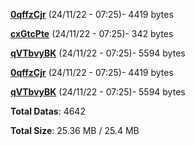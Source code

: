 [**0qffzCjr**](/data/0qffzCjr.txt) (24/11/22 - 07:25)- 4419 bytes

[**cxGtcPte**](/data/cxGtcPte.txt) (24/11/22 - 07:25)- 342 bytes

[**qVTbvyBK**](/data/qVTbvyBK.txt) (24/11/22 - 07:25)- 5594 bytes

[**0qffzCjr**](/data/0qffzCjr.txt) (24/11/22 - 07:25)- 4419 bytes

[**qVTbvyBK**](/data/qVTbvyBK.txt) (24/11/22 - 07:25)- 5594 bytes

**Total Datas**: 4642

**Total Size**: 25.36 MB / 25.4 MB